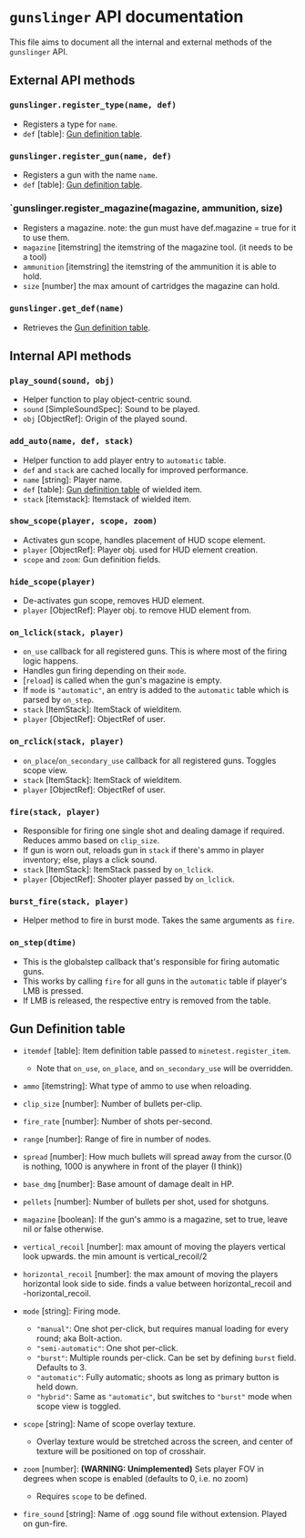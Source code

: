 # `gunslinger` API documentation

This file aims to document all the internal and external methods of the `gunslinger` API.

## External API methods

### `gunslinger.register_type(name, def)`

- Registers a type for `name`.
- `def` [table]: [Gun definition table](###Gun-definition-table).

### `gunslinger.register_gun(name, def)`

- Registers a gun with the name `name`.
- `def` [table]: [Gun definition table](###Gun-definition-table).

### `gunslinger.register_magazine(magazine, ammunition, size)

- Registers a magazine. note: the gun must have def.magazine = true for it to use them.
- `magazine` [itemstring] the itemstring of the magazine tool. (it needs to be a tool)
- `ammunition` [itemstring] the itemstring of the ammunition it is able to hold.
- `size` [number] the max amount of cartridges the magazine can hold.

### `gunslinger.get_def(name)`

- Retrieves the [Gun definition table](###Gun-definition-table).

## Internal API methods

### `play_sound(sound, obj)`

- Helper function to play object-centric sound.
- `sound` [SimpleSoundSpec]: Sound to be played.
- `obj` [ObjectRef]: Origin of the played sound.

### `add_auto(name, def, stack)`

- Helper function to add player entry to `automatic` table.
- `def` and `stack` are cached locally for improved performance.
- `name` [string]: Player name.
- `def` [table]: [Gun definition table](###Gun-definition-table) of wielded item.
- `stack` [itemstack]: Itemstack of wielded item.

### `show_scope(player, scope, zoom)`

- Activates gun scope, handles placement of HUD scope element.
- `player` [ObjectRef]: Player obj. used for HUD element creation.
- `scope` and `zoom`: Gun definition fields.

### `hide_scope(player)`

- De-activates gun scope, removes HUD element.
- `player` [ObjectRef]: Player obj. to remove HUD element from.

### `on_lclick(stack, player)`

- `on_use` callback for all registered guns. This is where most of the firing logic happens.
- Handles gun firing depending on their `mode`.
- [`reload`] is called when the gun's magazine is empty.
- If `mode` is `"automatic"`, an entry is added to the `automatic` table which is parsed by `on_step`.
- `stack` [ItemStack]: ItemStack of wielditem.
- `player` [ObjectRef]: ObjectRef of user.

### `on_rclick(stack, player)`

- `on_place`/`on_secondary_use` callback for all registered guns. Toggles scope view.
- `stack` [ItemStack]: ItemStack of wielditem.
- `player` [ObjectRef]: ObjectRef of user.

### `fire(stack, player)`

- Responsible for firing one single shot and dealing damage if required. Reduces ammo based on `clip_size`.
- If gun is worn out, reloads gun in `stack` if there's ammo in player inventory; else, plays a click sound.
- `stack` [ItemStack]: ItemStack passed by `on_lclick`.
- `player` [ObjectRef]: Shooter player passed by `on_lclick`.

### `burst_fire(stack, player)`

- Helper method to fire in burst mode. Takes the same arguments as `fire`.

### `on_step(dtime)`

- This is the globalstep callback that's responsible for firing automatic guns.
- This works by calling `fire` for all guns in the `automatic` table if player's LMB is pressed.
- If LMB is released, the respective entry is removed from the table.

## Gun Definition table

- `itemdef` [table]: Item definition table passed to `minetest.register_item`.
  - Note that `on_use`, `on_place`, and `on_secondary_use` will be overridden.
- `ammo` [itemstring]: What type of ammo to use when reloading.
- `clip_size` [number]: Number of bullets per-clip.
- `fire_rate` [number]: Number of shots per-second.
- `range` [number]: Range of fire in number of nodes.
- `spread` [number]: How much bullets will spread away from the cursor.(0 is nothing, 1000 is anywhere in front of the player (I think))
- `base_dmg` [number]: Base amount of damage dealt in HP.
- `pellets` [number]: Number of bullets per shot, used for shotguns.
- `magazine` [boolean]: If the gun's ammo is a magazine, set to true, leave nil or false otherwise.
- `vertical_recoil` [number]: max amount of moving the players vertical look upwards. the min amount is vertical_recoil/2
- `horizontal_recoil` [number]: the max amount of moving the players horizontal look side to side. finds a value between horizontal_recoil and -horizontal_recoil.
- `mode` [string]: Firing mode.
  - `"manual"`: One shot per-click, but requires manual loading for every round; aka Bolt-action.
  - `"semi-automatic"`: One shot per-click.
  - `"burst"`: Multiple rounds per-click. Can be set by defining `burst` field. Defaults to 3.
  - `"automatic"`: Fully automatic; shoots as long as primary button is held down.
  - `"hybrid"`: Same as `"automatic"`, but switches to `"burst"` mode when scope view is toggled.

- `scope` [string]: Name of scope overlay texture.
  - Overlay texture would be stretched across the screen, and center of texture will be positioned on top of crosshair.
- `zoom` [number]: **(WARNING: Unimplemented)** Sets player FOV in degrees when scope is enabled (defaults to 0, i.e. no zoom)
  - Requires `scope` to be defined.

- `fire_sound` [string]: Name of .ogg sound file without extension. Played on gun-fire.
